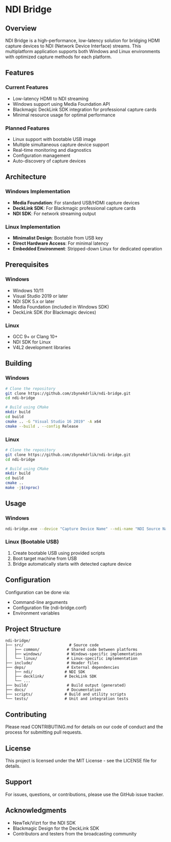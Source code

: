 # NDI Bridge

## Overview
NDI Bridge is a high-performance, low-latency solution for bridging HDMI capture devices to NDI (Network Device Interface) streams. This multiplatform application supports both Windows and Linux environments with optimized capture methods for each platform.

## Features

### Current Features
- Low-latency HDMI to NDI streaming
- Windows support using Media Foundation API
- Blackmagic DeckLink SDK integration for professional capture cards
- Minimal resource usage for optimal performance

### Planned Features
- Linux support with bootable USB image
- Multiple simultaneous capture device support
- Real-time monitoring and diagnostics
- Configuration management
- Auto-discovery of capture devices

## Architecture

### Windows Implementation
- **Media Foundation**: For standard USB/HDMI capture devices
- **DeckLink SDK**: For Blackmagic professional capture cards
- **NDI SDK**: For network streaming output

### Linux Implementation
- **Minimalist Design**: Bootable from USB key
- **Direct Hardware Access**: For minimal latency
- **Embedded Environment**: Stripped-down Linux for dedicated operation

## Prerequisites

### Windows
- Windows 10/11
- Visual Studio 2019 or later
- NDI SDK 5.x or later
- Media Foundation (included in Windows SDK)
- DeckLink SDK (for Blackmagic devices)

### Linux
- GCC 9+ or Clang 10+
- NDI SDK for Linux
- V4L2 development libraries

## Building

### Windows
```bash
# Clone the repository
git clone https://github.com/zbynekdrlik/ndi-bridge.git
cd ndi-bridge

# Build using CMake
mkdir build
cd build
cmake .. -G "Visual Studio 16 2019" -A x64
cmake --build . --config Release
```

### Linux
```bash
# Clone the repository
git clone https://github.com/zbynekdrlik/ndi-bridge.git
cd ndi-bridge

# Build using CMake
mkdir build
cd build
cmake ..
make -j$(nproc)
```

## Usage

### Windows
```bash
ndi-bridge.exe --device "Capture Device Name" --ndi-name "NDI Source Name"
```

### Linux (Bootable USB)
1. Create bootable USB using provided scripts
2. Boot target machine from USB
3. Bridge automatically starts with detected capture device

## Configuration

Configuration can be done via:
- Command-line arguments
- Configuration file (ndi-bridge.conf)
- Environment variables

## Project Structure
```
ndi-bridge/
├── src/                    # Source code
│   ├── common/            # Shared code between platforms
│   ├── windows/           # Windows-specific implementation
│   └── linux/             # Linux-specific implementation
├── include/               # Header files
├── deps/                  # External dependencies
│   ├── ndi/              # NDI SDK
│   ├── decklink/         # DeckLink SDK
│   └── ...
├── build/                 # Build output (generated)
├── docs/                  # Documentation
├── scripts/              # Build and utility scripts
└── tests/                # Unit and integration tests
```

## Contributing

Please read CONTRIBUTING.md for details on our code of conduct and the process for submitting pull requests.

## License

This project is licensed under the MIT License - see the LICENSE file for details.

## Support

For issues, questions, or contributions, please use the GitHub issue tracker.

## Acknowledgments

- NewTek/Vizrt for the NDI SDK
- Blackmagic Design for the DeckLink SDK
- Contributors and testers from the broadcasting community
